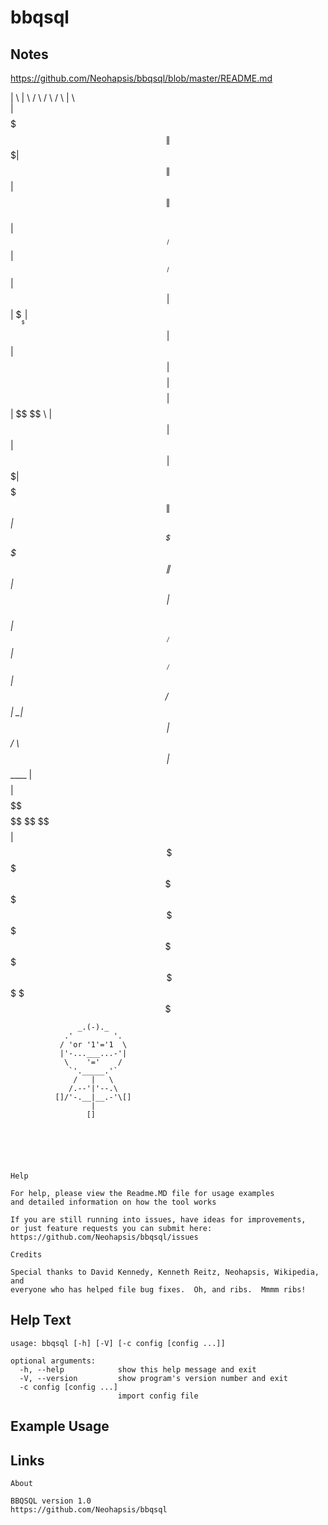 # bbqsql

Notes
-------
https://github.com/Neohapsis/bbqsql/blob/master/README.md


   |       \ |       \  /      \  /      \  /      \ |  \      
   | $$$$$$$\| $$$$$$$\|  $$$$$$\|  $$$$$$\|  $$$$$$\| $$      
   | $$__/ $$| $$__/ $$| $$  | $$| $$___\$$| $$  | $$| $$      
   | $$    $$| $$    $$| $$  | $$ \$$    \ | $$  | $$| $$      
   | $$$$$$$\| $$$$$$$\| $$ _| $$ _\$$$$$$\| $$ _| $$| $$      
   | $$__/ $$| $$__/ $$| $$/ \ $$|  \__| $$| $$/ \ $$| $$_____ 
   | $$    $$| $$    $$ \$$ $$ $$ \$$    $$ \$$ $$ $$| $$     \
    \$$$$$$$  \$$$$$$$   \$$$$$$\  \$$$$$$   \$$$$$$\ \$$$$$$$$
                     \$$$                \$$$ 

                   _.(-)._
                .'         '.
               / 'or '1'='1  \
               |'-...___...-'|
                \    '='    /
                 `'._____.'` 
                  /   |   \
                 /.--'|'--.\
              []/'-.__|__.-'\[]
                      |
                     [] 






    Help

    For help, please view the Readme.MD file for usage examples
    and detailed information on how the tool works

    If you are still running into issues, have ideas for improvements,
    or just feature requests you can submit here:
    https://github.com/Neohapsis/bbqsql/issues

    Credits

    Special thanks to David Kennedy, Kenneth Reitz, Neohapsis, Wikipedia, and
    everyone who has helped file bug fixes.  Oh, and ribs.  Mmmm ribs! 




Help Text
-------
```
usage: bbqsql [-h] [-V] [-c config [config ...]]

optional arguments:
  -h, --help            show this help message and exit
  -V, --version         show program's version number and exit
  -c config [config ...]
                        import config file
```

Example Usage
-------

Links
-------


    About

    BBQSQL version 1.0
    https://github.com/Neohapsis/bbqsql
